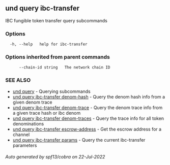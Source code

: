 ## und query ibc-transfer

IBC fungible token transfer query subcommands

### Options

```
  -h, --help   help for ibc-transfer
```

### Options inherited from parent commands

```
      --chain-id string   The network chain ID
```

### SEE ALSO

* [und query](und_query.md)	 - Querying subcommands
* [und query ibc-transfer denom-hash](und_query_ibc-transfer_denom-hash.md)	 - Query the denom hash info from a given denom trace
* [und query ibc-transfer denom-trace](und_query_ibc-transfer_denom-trace.md)	 - Query the denom trace info from a given trace hash or ibc denom
* [und query ibc-transfer denom-traces](und_query_ibc-transfer_denom-traces.md)	 - Query the trace info for all token denominations
* [und query ibc-transfer escrow-address](und_query_ibc-transfer_escrow-address.md)	 - Get the escrow address for a channel
* [und query ibc-transfer params](und_query_ibc-transfer_params.md)	 - Query the current ibc-transfer parameters

###### Auto generated by spf13/cobra on 22-Jul-2022
